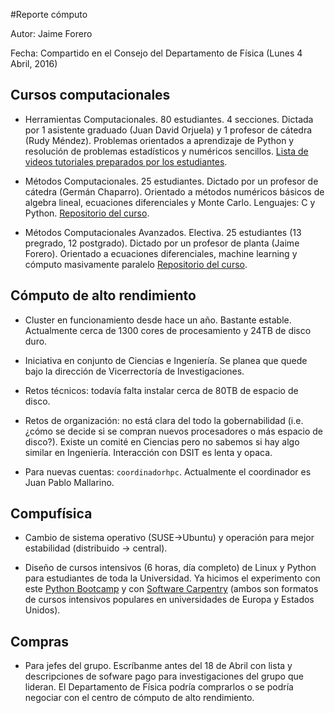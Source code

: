 
#Reporte cómputo

Autor: Jaime Forero

Fecha: Compartido en el Consejo del Departamento de Física (Lunes 4 Abril, 2016)

## Cursos computacionales 

* Herramientas Computacionales. 80 estudiantes. 4
  secciones. Dictada por 1 asistente graduado (Juan David Orjuela) y 1
  profesor de cátedra (Rudy Méndez). Problemas orientados a
  aprendizaje de Python y resolución de problemas estadísticos y
  numéricos sencillos. [Lista de videos tutoriales
  preparados por los estudiantes](https://www.youtube.com/playlist?list=PLHQtzvthdVM_MGC9dPFKe4hPAwBd_7RJ3).

* Métodos Computacionales. 25 estudiantes. Dictado por un profesor de cátedra (Germán
  Chaparro). Orientado a métodos numéricos básicos de algebra lineal,
  ecuaciones diferenciales y Monte Carlo. Lenguajes: C y Python. [Repositorio del
  curso](https://github.com/ComputoCienciasUniandes/MetodosComputacionales).

* Métodos Computacionales Avanzados. Electiva. 25 estudiantes (13
  pregrado, 12 postgrado). Dictado por un profesor de planta (Jaime
  Forero). Orientado a ecuaciones diferenciales, machine learning y
  cómputo masivamente paralelo [Repositorio del
  curso](https://github.com/ComputoCienciasUniandes/MetodosComputacionalesAvanzados). 

## Cómputo de alto rendimiento

* Cluster en funcionamiento desde hace un año. Bastante
  estable. Actualmente cerca de 1300 cores de procesamiento y 24TB de
  disco duro.

* Iniciativa en conjunto de Ciencias e Ingeniería. Se planea que quede
  bajo la dirección de Vicerrectoría de Investigaciones. 

* Retos técnicos: todavía falta instalar cerca de 80TB de espacio de disco.

* Retos de organización: no está clara del todo la gobernabilidad
  (i.e. ¿cómo se decide si se compran nuevos procesadores o más
  espacio de disco?). Existe un comité en Ciencias pero no sabemos si
  hay algo similar en Ingeniería. Interacción con DSIT es lenta y
  opaca. 

* Para nuevas cuentas: ```coordinadorhpc```. Actualmente el
  coordinador es Juan Pablo Mallarino.

## Compufísica 

* Cambio de sistema operativo (SUSE->Ubuntu) y operación para mejor estabilidad
  (distribuido -> central). 

* Diseño de cursos intensivos (6 horas, día completo) de Linux y
  Python para estudiantes de toda la Universidad. Ya hicimos el
  experimento con este [Python
  Bootcamp](https://github.com/ComputoCienciasUniandes/python-bootcamp)
  y con [Software
  Carpentry](https://github.com/ComputoCienciasUniandes/SoftwareCarpentry)
  (ambos son formatos de cursos intensivos populares en universidades
  de Europa y Estados Unidos).

## Compras

* Para jefes del grupo. Escríbanme antes del 18 de Abril con lista y descripciones de
  sofware pago para investigaciones del grupo que lideran.  El Departamento de Física
  podría comprarlos o se podría negociar con el centro de cómputo de alto rendimiento.

